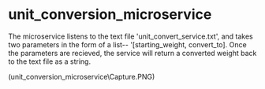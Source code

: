 # unit_conversion_microservice

The microservice listens to the text file 'unit_convert_service.txt', and takes two parameters in the form of a list--  '[starting_weight, convert_to].  Once the parameters are recieved, the service will return a converted weight back to the text file as a string.  

(unit_conversion_microservice\Capture.PNG)



